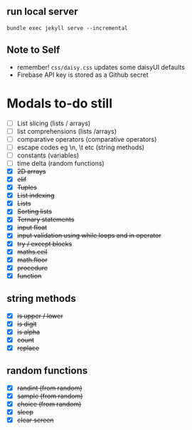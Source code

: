 
## run local server
`bundle exec jekyll serve --incremental`

## Note to Self
- remember! `css/daisy.css` updates some daisyUI defaults 
- Firebase API key is stored as a Github secret

# Modals to-do still
- [ ] List slicing (lists / arrays)
- [ ] list comprehensions (lists /arrays)
- [ ] comparative operators (comparative operators)
- [ ] escape codes eg \n, \t etc (string methods)
- [ ] constants (variables)
- [ ] time delta (random functions)
- [x] ~~2D arrays~~
- [x] ~~elif~~
- [x] ~~Tuples~~
- [x] ~~List indexing~~
- [x] ~~Lists~~
- [x] ~~Sorting lists~~
- [x] ~~Ternary statements~~
- [x] ~~input float~~
- [x] ~~input validation using while loops and in operator~~
- [x] ~~try / except blocks~~
- [x] ~~maths.ceil~~
- [x] ~~math.floor~~
- [x] ~~procedure~~
- [x] ~~function~~

## string methods
- [x] ~~is upper / lower~~
- [x] ~~is digit~~
- [x] ~~is alpha~~
- [x] ~~count~~
- [x] ~~replace~~

## random functions
- [x] ~~randint (from random)~~
- [x] ~~sample (from random)~~
- [x] ~~choice (from random)~~
- [x] ~~sleep~~
- [x] ~~clear screen~~
